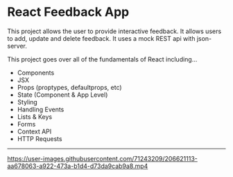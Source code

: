 # React Feedback App

This project allows the user to provide interactive feedback. It allows users to add, update and delete feedback. It uses a mock REST api with json-server.

This project goes over all of the fundamentals of React including...

- Components
- JSX
- Props (proptypes, defaultprops, etc)
- State (Component & App Level)
- Styling
- Handling Events
- Lists & Keys
- Forms
- Context API
- HTTP Requests

---

https://user-images.githubusercontent.com/71243209/206621113-aa678063-a922-473a-b1d4-d73da9cab9a8.mp4

